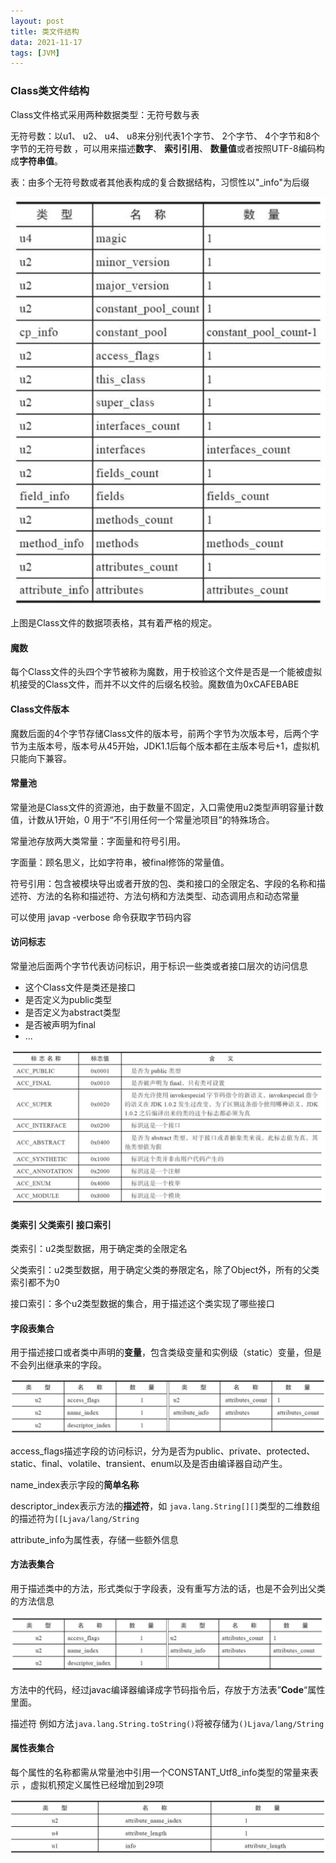 ```yaml
---
layout: post
title: 类文件结构
data: 2021-11-17
tags: [JVM]
---
```


### Class类文件结构

Class文件格式采用两种数据类型：无符号数与表

无符号数：以u1、 u2、 u4、 u8来分别代表1个字节、 2个字节、 4个字节和8个字节的无符号数 ，可以用来描述**数字**、 **索引引用**、 **数量值**或者按照UTF-8编码构成**字符串值**。  

表：由多个无符号数或者其他表构成的复合数据结构，习惯性以"_info"为后缀

![](https://raw.githubusercontent.com/Mingasd/PostImg/main/20211117204628.png)

上图是Class文件的数据项表格，其有着严格的规定。

#### 魔数

每个Class文件的头四个字节被称为魔数，用于校验这个文件是否是一个能被虚拟机接受的Class文件，而并不以文件的后缀名校验。魔数值为0xCAFEBABE

#### Class文件版本

魔数后面的4个字节存储Class文件的版本号，前两个字节为次版本号，后两个字节为主版本号，版本号从45开始，JDK1.1后每个版本都在主版本号后+1，虚拟机只能向下兼容。

#### 常量池

常量池是Class文件的资源池，由于数量不固定，入口需使用u2类型声明容量计数值，计数从1开始，0 用于“不引用任何一个常量池项目”的特殊场合。

常量池存放两大类常量：字面量和符号引用。

字面量：顾名思义，比如字符串，被final修饰的常量值。

符号引用：包含被模块导出或者开放的包、类和接口的全限定名、字段的名称和描述符、方法的名称和描述符、方法句柄和方法类型、动态调用点和动态常量  

可以使用 javap -verbose 命令获取字节码内容

#### 访问标志

常量池后面两个字节代表访问标识，用于标识一些类或者接口层次的访问信息

- 这个Class文件是类还是接口
- 是否定义为public类型
- 是否定义为abstract类型
- 是否被声明为final
- ...

![](https://raw.githubusercontent.com/Mingasd/PostImg/main/20211117214957.png)

#### 类索引 父类索引 接口索引

类索引：u2类型数据，用于确定类的全限定名

父类索引：u2类型数据，用于确定父类的券限定名，除了Object外，所有的父类索引都不为0

接口索引：多个u2类型数据的集合，用于描述这个类实现了哪些接口

#### 字段表集合

用于描述接口或者类中声明的**变量**，包含类级变量和实例级（static）变量，但是不会列出继承来的字段。

![](https://raw.githubusercontent.com/Mingasd/PostImg/main/20211118133313.png)

access_flags描述字段的访问标识，分为是否为public、private、protected、static、final、volatile、transient、enum以及是否由编译器自动产生。

name_index表示字段的**简单名称**

descriptor_index表示方法的**描述符**，如 `java.lang.String[][]`类型的二维数组的描述符为`[[Ljava/lang/String`

attribute_info为属性表，存储一些额外信息

#### 方法表集合

用于描述类中的方法，形式类似于字段表，没有重写方法的话，也是不会列出父类的方法信息

![](https://raw.githubusercontent.com/Mingasd/PostImg/main/20211118134226.png)

方法中的代码，经过javac编译器编译成字节码指令后，存放于方法表”**Code**“属性里面。

描述符 例如方法`java.lang.String.toString()`将被存储为`()Ljava/lang/String`

#### 属性表集合

每个属性的名称都需从常量池中引用一个CONSTANT_Utf8_info类型的常量来表示 ，虚拟机预定义属性已经增加到29项

![](https://raw.githubusercontent.com/Mingasd/PostImg/main/20211118142321.png)



